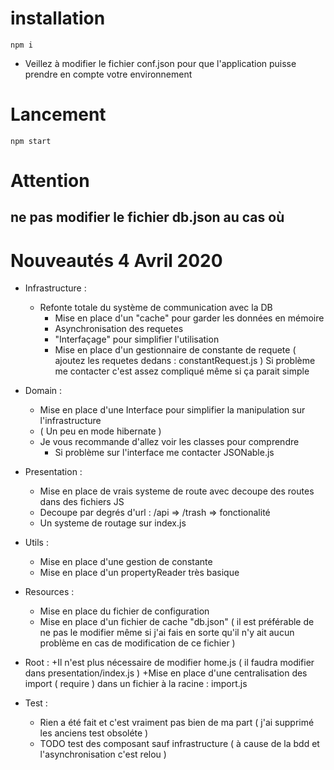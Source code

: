 # installation
`npm i`

+ Veillez à modifier le fichier conf.json pour que l'application puisse prendre en compte votre environnement

# Lancement
`npm start`

# Attention
## ne pas modifier le fichier db.json au cas où

# Nouveautés 4 Avril  2020

- Infrastructure :
	+ Refonte totale du système de communication avec la DB
		+ Mise en place d'un "cache" pour garder les données en mémoire
		+ Asynchronisation des requetes
		+ "Interfaçage" pour simplifier l'utilisation
		+ Mise en place d'un gestionnaire de constante de requete ( ajoutez les requetes dedans : constantRequest.js )
	Si problème me contacter c'est assez compliqué même si ça parait simple

- Domain :
	+ Mise en place d'une Interface pour simplifier la manipulation sur l'infrastructure
	+ ( Un peu en mode hibernate )
	+ Je vous recommande d'allez voir les classes pour comprendre
		+ Si problème sur l'interface me contacter JSONable.js
- Presentation :
	+ Mise en place de vrais systeme de route avec decoupe des routes dans des fichiers JS
	+ Decoupe par degrés d'url : /api => /trash => fonctionalité
	+ Un systeme de routage sur index.js

- Utils :
	+ Mise en place d'une gestion de constante
	+ Mise en place d'un propertyReader très basique
- Resources :
	+ Mise en place du fichier de configuration
	+ Mise en place d'un fichier de cache "db.json" ( il est préférable de ne pas le modifier même si j'ai fais en sorte qu'il n'y ait aucun problème en cas de modification de ce fichier )

- Root :
	+Il n'est plus nécessaire de modifier home.js ( il faudra modifier dans presentation/index.js )
	+Mise en place d'une centralisation des import ( require ) dans un fichier à la racine : import.js

- Test :
	+ Rien a été fait et c'est vraiment pas bien de ma part ( j'ai supprimé les anciens test obsoléte )
	+ TODO test des composant sauf infrastructure ( à cause de la bdd et l'asynchronisation c'est relou )

